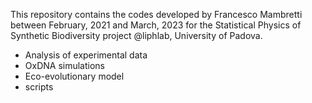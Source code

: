
This repository contains the codes developed by Francesco Mambretti between February, 2021 and March, 2023 for the Statistical Physics of Synthetic Biodiversity project @liphlab, University of Padova.

- Analysis of experimental data
- OxDNA simulations
- Eco-evolutionary model
- scripts
